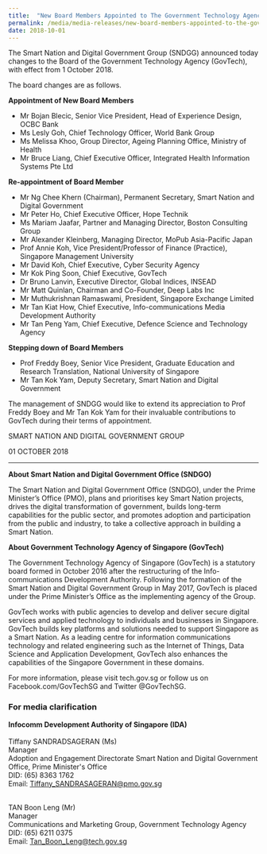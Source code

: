 ```yaml
---
title:  "New Board Members Appointed to The Government Technology Agency"
permalink: /media/media-releases/new-board-members-appointed-to-the-government-technology-agency
date: 2018-10-01
---
```


The Smart Nation and Digital Government Group (SNDGG) announced today changes to the Board of the Government Technology Agency (GovTech), with effect from 1 October 2018.

The board changes are as follows.

**Appointment of New Board Members**
- Mr Bojan Blecic, Senior Vice President, Head of Experience Design, OCBC Bank
- Ms Lesly Goh, Chief Technology Officer, World Bank Group
- Ms Melissa Khoo, Group Director, Ageing Planning Office, Ministry of Health
- Mr Bruce Liang, Chief Executive Officer, Integrated Health Information Systems Pte Ltd

**Re-appointment of Board Member**
- Mr Ng Chee Khern (Chairman), Permanent Secretary, Smart Nation and Digital Government
- Mr Peter Ho, Chief Executive Officer, Hope Technik
- Ms Mariam Jaafar, Partner and Managing Director, Boston Consulting Group
- Mr Alexander Kleinberg, Managing Director, MoPub Asia-Pacific Japan
- Prof Annie Koh, Vice President/Professor of Finance (Practice), Singapore Management University
- Mr David Koh, Chief Executive, Cyber Security Agency
- Mr Kok Ping Soon, Chief Executive, GovTech
- Dr Bruno Lanvin, Executive Director, Global Indices, INSEAD
- Mr Matt Quinlan, Chairman and Co-Founder, Deep Labs Inc
- Mr Muthukrishnan Ramaswami, President, Singapore Exchange Limited
- Mr Tan Kiat How, Chief Executive, Info-communications Media Development Authority
- Mr Tan Peng Yam, Chief Executive, Defence Science and Technology Agency

**Stepping down of Board Members**
- Prof Freddy Boey, Senior Vice President, Graduate Education and Research Translation, National University of Singapore
- Mr Tan Kok Yam, Deputy Secretary, Smart Nation and Digital Government

The management of SNDGG would like to extend its appreciation to Prof Freddy Boey and Mr Tan Kok Yam for their invaluable contributions to GovTech during their terms of appointment.

SMART NATION AND DIGITAL GOVERNMENT GROUP

01 OCTOBER 2018

---

**About Smart Nation and Digital Government Office (SNDGO)**

The Smart Nation and Digital Government Office (SNDGO), under the Prime Minister’s Office (PMO), plans and prioritises key Smart Nation projects, drives the digital transformation of government, builds long-term capabilities for the public sector, and promotes adoption and participation from the public and industry, to take a collective approach in building a Smart Nation.

**About Government Technology Agency of Singapore (GovTech)**

The Government Technology Agency of Singapore (GovTech) is a statutory board formed in October 2016 after the restructuring of the Info-communications Development Authority. Following the formation of the Smart Nation and Digital Government Group in May 2017, GovTech is placed under the Prime Minister’s Office as the implementing agency of the Group.

GovTech works with public agencies to develop and deliver secure digital services and applied technology to individuals and businesses in Singapore. GovTech builds key platforms and solutions needed to support Singapore as a Smart Nation. As a leading centre for information communications technology and related engineering such as the Internet of Things, Data Science and Application Development, GovTech also enhances the capabilities of the Singapore Government in these domains.

For more information, please visit tech.gov.sg or follow us on Facebook.com/GovTechSG and Twitter @GovTechSG.

### **For media clarification**
**Infocomm Development Authority of Singapore (IDA)**
<br>
<br>Tiffany SANDRADSAGERAN (Ms)
<br>Manager
<br>Adoption and Engagement Directorate Smart Nation and Digital Government Office, Prime Minister's Office
<br>DID: (65) 8363 1762
<br>Email: Tiffany_SANDRASAGERAN@pmo.gov.sg
<br>

<br>TAN Boon Leng (Mr)
<br>Manager
<br>Communications and Marketing Group, Government Technology Agency
<br>DID: (65) 6211 0375
<br>Email: Tan_Boon_Leng@tech.gov.sg
